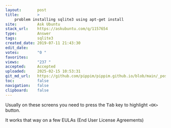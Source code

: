 ```yaml
---
layout:       post
title:        >
    problem installing sqlite3 using apt-get install
site:         Ask Ubuntu
stack_url:    https://askubuntu.com/q/1157654
type:         Answer
tags:         sqlite3
created_date: 2019-07-11 21:43:30
edit_date:    
votes:        "0 "
favorites:    
views:        "237 "
accepted:     Accepted
uploaded:     2025-02-15 10:53:31
git_md_url:   https://github.com/pippim/pippim.github.io/blob/main/_posts/2019/2019-07-11-problem-installing-sqlite3-using-apt-get-install.md
toc:          false
navigation:   false
clipboard:    false
---
```


Usually on these screens you need to press the <kbd>Tab</kbd> key to highlight `<OK>` button.

It works that way on a few EULAs (End User License Agreements)
